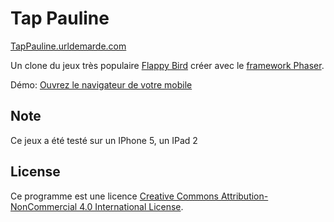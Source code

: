 # Tap Pauline
[TapPauline.urldemarde.com](http://tappauline.urldemarde.com)

Un clone du jeux très populaire [Flappy Bird](http://en.wikipedia.org/wiki/Flappy_Bird) créer avec le [framework Phaser](http://phaser.io/).

Démo: [Ouvrez le navigateur de votre mobile](http://tappauline.urldemarde.com)

## Note

Ce jeux a été testé sur un IPhone 5, un IPad 2

## License

Ce programme est une licence [Creative Commons Attribution-NonCommercial 4.0 International License](http://creativecommons.org/licenses/by-nc/4.0/).
